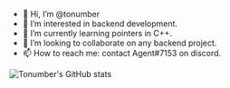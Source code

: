 - 👋 Hi, I’m @tonumber 
- 👀 I’m interested in backend development.
- 🌱 I’m currently learning pointers in C++.
- 💞️ I’m looking to collaborate on any backend project.
- 📫 How to reach me: contact Agent#7153 on discord.

![Tonumber's GitHub stats](https://github-readme-stats.vercel.app/api?username=tonumber&show_icons=true&theme=radical)

